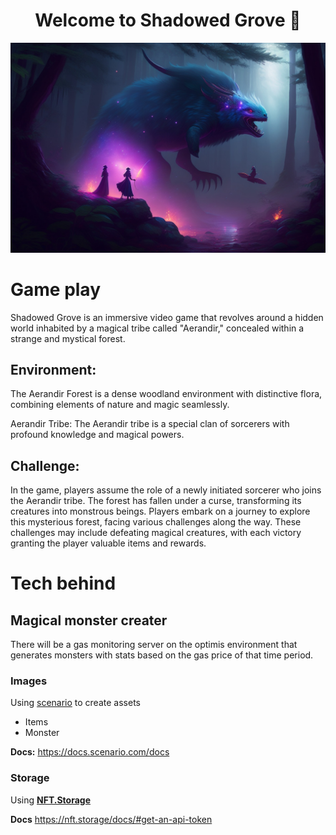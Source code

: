 <h1 align="center">Welcome to Shadowed Grove 👋</h1>
<p>
  <img src="https://github.com/vinhyenvodoi98/Shadowed-Grove/blob/main/backgroud.jpeg" />
</p>

# Game play

Shadowed Grove is an immersive video game that revolves around a hidden world inhabited by a magical tribe called "Aerandir," concealed within a strange and mystical forest.

## Environment:
The Aerandir Forest is a dense woodland environment with distinctive flora, combining elements of nature and magic seamlessly.

Aerandir Tribe: The Aerandir tribe is a special clan of sorcerers with profound knowledge and magical powers.

## Challenge:
In the game, players assume the role of a newly initiated sorcerer who joins the Aerandir tribe. The forest has fallen under a curse, transforming its creatures into monstrous beings. Players embark on a journey to explore this mysterious forest, facing various challenges along the way. These challenges may include defeating magical creatures, with each victory granting the player valuable items and rewards.

# Tech behind
## Magical monster creater
There will be a gas monitoring server on the optimis environment that generates monsters with stats based on the gas price of that time period.
### Images
Using [scenario](https://app.scenario.com/) to create assets
- Items
- Monster

**Docs:**
https://docs.scenario.com/docs

### Storage
Using  **[NFT.Storage](https://nft.storage/)**

**Docs**
https://nft.storage/docs/#get-an-api-token
